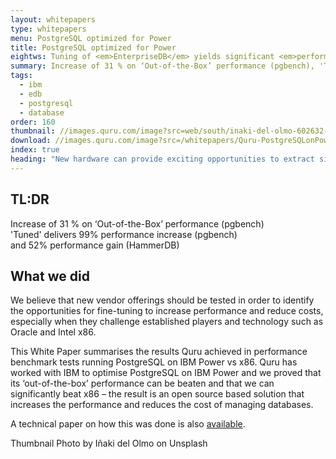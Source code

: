 ```yaml
---
layout: whitepapers
type: whitepapers
menu: PostgreSQL optimized for Power
title: PostgreSQL optimized for Power
eightws: Tuning of <em>EnterpriseDB</em> yields significant <em>performance benefits</em> on <em>IBM Power</em>
summary: Increase of 31 % on ‘Out-of-the-Box’ performance (pgbench), 'Tuned' delivers 99% performance increase (pgbench) and 52% performance gain (HammerDB). 
tags:
  - ibm
  - edb
  - postgresql
  - database
order: 160
thumbnail: //images.quru.com/image?src=web/south/inaki-del-olmo-602632-unsplash.jpg&right=0.89063
download: //images.quru.com/image?src=/whitepapers/Quru-PostgreSQLonPower-Commercial.pdf
index: true
heading: "New hardware can provide exciting opportunities to extract significant performance gains from known and loved software. With the development of the IBM Power architecture there are plenty of opportunities for increasing performance, especially with databases which require large i/o and raw maths processing.</p><p>Quru has fine tuned databases as part of it's work with IBM and as partners of open source databases."
---
```



## TL:DR
Increase of 31 % on ‘Out-of-the-Box’ performance (pgbench)  
'Tuned' delivers 99% performance increase (pgbench)  
and 52% performance gain (HammerDB)

## What we did
We believe that new vendor offerings should be tested in order to identify the opportunities for fine-tuning to increase performance and reduce costs, especially when they challenge established players and technology such as Oracle and Intel x86.

This White Paper summarises the results Quru achieved in performance benchmark tests running PostgreSQL on IBM Power vs x86. Quru has worked with IBM to optimise PostgreSQL on IBM Power and we proved that its ‘out-of-the-box’ performance can be beaten and that we can significantly beat x86 – the result is an open source based solution that increases the performance and reduces the cost of managing databases.

A technical paper on how this was done is also [available](//images.quru.com/original?attach=1&src=/whitepapers/Quru-PostgreSQLonPower-Technical.pdf).

<div class="credit">Thumbnail Photo by Iñaki del Olmo on Unsplash</div>
